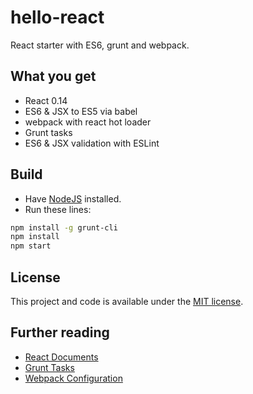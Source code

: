 # hello-react

React starter with ES6, grunt and webpack.

## What you get

- React 0.14
- ES6 & JSX to ES5 via babel
- webpack with react hot loader
- Grunt tasks
- ES6 & JSX validation with ESLint

## Build

- Have [NodeJS](http://nodejs.org/) installed.
- Run these lines:

```bash
npm install -g grunt-cli
npm install
npm start
```

## License

This project and code is available under the [MIT license](LICENSE).

## Further reading

- [React Documents](http://facebook.github.io/react/docs/)
- [Grunt Tasks](http://www.gruntjs.net/configuring-tasks)
- [Webpack Configuration](http://webpack.github.io/docs/configuration.html)

